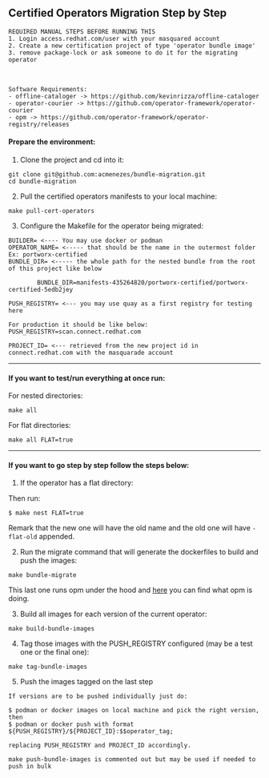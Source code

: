 ## Certified Operators Migration Step by Step

    REQUIRED MANUAL STEPS BEFORE RUNNING THIS
    1. Login access.redhat.com/user with your masquared account 
    2. Create a new certification project of type 'operator bundle image'
    3. remove package-lock or ask someone to do it for the migrating operator
  </br>

    Software Requirements:
    - offline-cataloger -> https://github.com/kevinrizza/offline-cataloger
    - operator-courier -> https://github.com/operator-framework/operator-courier
    - opm -> https://github.com/operator-framework/operator-registry/releases

#### Prepare the environment:

1) Clone the project and cd into it:
```
git clone git@github.com:acmenezes/bundle-migration.git
cd bundle-migration
```

2) Pull the certified operators manifests to your local machine:
```
make pull-cert-operators
```

3) Configure the Makefile for the operator being migrated:

```
BUILDER= <---- You may use docker or podman
OPERATOR_NAME= <----- that should be the name in the outermost folder Ex: portworx-certified
BUNDLE_DIR= <----- the whole path for the nested bundle from the root of this project like below

        BUNDLE_DIR=manifests-435264820/portworx-certified/portworx-certified-5edb2jey

PUSH_REGISTRY= <--- you may use quay as a first registry for testing here

For production it should be like below:
PUSH_REGISTRY=scan.connect.redhat.com

PROJECT_ID= <--- retrieved from the new project id in connect.redhat.com with the masquarade account
```
---

#### If you want to test/run everything at once run:

For nested directories:
```
make all
```

For flat directories:
```
make all FLAT=true
```

---

#### If you want to go step by step follow the steps below:

1) If the operator has a flat directory:

Then run:
```
$ make nest FLAT=true
```
Remark that the new one will have the old name and the old one will have `-flat-old` appended.

2) Run the migrate command that will generate the dockerfiles to build and push the images:
```
make bundle-migrate
```
This last one runs opm under the hood and [here](docs/opm_alpha_generate.md) you can find what opm is doing.

3) Build all images for each version of the current operator:
```
make build-bundle-images
```

4) Tag those images with the PUSH_REGISTRY configured (may be a test one or the final one):
```
make tag-bundle-images
```

5) Push the images tagged on the last step

```
If versions are to be pushed individually just do:

$ podman or docker images on local machine and pick the right version, then
$ podman or docker push with format ${PUSH_REGISTRY}/${PROJECT_ID}:$$operator_tag;

replacing PUSH_REGISTRY and PROJECT_ID accordingly.

make push-bundle-images is commented out but may be used if needed to push in bulk
```
